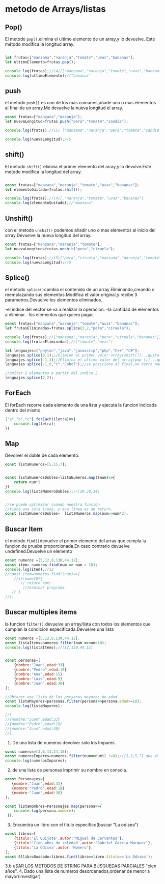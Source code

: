 # metodo de Arrays/listas



## Pop()
El metodo `pop()`,elimina el ultimo elemento de un array,y lo devuelve.
Este método modifica la longitud array.

```js

let frutas=["manzana","naranja","tomate","uvas","bananas"];
let ultimoElemento=frutas.pop();

console.log(frutas);//(4)[["manzana","naranja","tomate","uvas","bananas"]
console.log(ultimoElemento);//"bananas"
```


## push
el metodo `push()` es uno de los mas comunes,añade uno o mas elementos al final de un array.Me devuelve la nueva longitud el array.

```js
const frutas=["manzana","naranja"];
let nuevaLongitud=frutas.push("pera","tomate","sandia");

console.log(frutas);//(5) ["manzana","naranja","pera","tomate","sandia"];

console.log(nuevaLongitud);//5

```

## shift()
El metodo `shift()` elimina el primer elemento del array,y lo devulve.Este metodo modifica la longitud del array.

```js

const frutas=["manzana","naranja","tomate","uvas","bananas"];
let elementoQuitado=frutas.shift();

console.log(frutas);//(4)[,"naranja","tomate","uvas","bananas"]
console.log(elementoQuitado);//"manzana"

```

## Unshift()
con el metodo `unshit()` podemos añadir uno o mas elementos al inicio del array.Devuelve la nueva longitud del array.

```js
const frutas=["manzana","naranja","tomate"];
let nuevaLongitud=frutas.unshit("pera","ciruela");

console.log(frutas);//(5)["pera","ciruela","manzana","naranja","tomate"];
console.log(nuevaLongitud);//5
```
## Splice()
el metodo `splice()`cambia el contenido de un array Eliminando,creando o reemplazando sus elementos.Modifica el valor original,y recibe 3 parametros.Devuelve los elementos eliminados.

-el indice del vector se va a realizar la operacion.
-la cantidad de elementos a eliminar.
-los elementos que quiero pagar.


```js
const frutas=["manzana","naranja","tomate","uvas","bananas"];
let frutasEliminadas=frutas.splice(2,2,"pera","ciruela");

console.log(frutas);//["manzana","naranja","pera","ciruela","bananas"];
console.log(frutasEliminidas);//["tomate","uvas"]
```


```js
let lenguajes=["phyton","java","javascrip","php","C++","C#"];
lenguajes.splice(0,1);//Elimino el primer valor array(shift())...quita Python
lenguajes.splice(-1,1);//Elimina el ultimo valor del array(pop ())...quita"C#"
lenguajes.splice(-1,0,"c","Cobol");//se posiciona al final,no borra nada y agrega "C" y"Cobolo"

//quitar 2 elementos a partir del indice 2
lenguajes.splice(2,2);

```

## ForEach

El forEach recorre cada elemento de una lista y ejecuta la funcion indicada dentro del mismo.

```js
["a","b","c"].forEach((letra)=>{
    console.log(letra);
})

```

## Map



Devolver el doble de cada elemento:

```js
const listaNumeros=[5,15,7];


const listaNumerosDobles=listaNumeros.map((num)=>{
    return num*2
})
console.log(listaNumeroDobles);//[10,30,14]


//se puede optimizar cuando nuestra funcion
//tiene una sola linea, y esa linea es un return.
const listaNumerosDobles=  listaNumeros.map(num=>num*2);

``` 

## Buscar Item
el metodo `find()`devuelve el primer elemento del array que cumpla la funcion de prueba proporcionada.En caso contrario devuelve undefined.Devuelve un elemento

```js
const numeros =[5,12,8,130,44,12];
const item= numeros.find(num => num > 10);
console.log(item);//12
//const item=numeros.find((num)=>{
    //if(num>10){
       // return num;
        //terminar programa
   // }
//})
```

## Buscar multiples items

la funcion `filter()` devuelve un array/lista con todos los elementos que cumplan la condicion especificada.Devuelve una lista

```js
const numeros =[5,12,8,130,44,12];
const listaItems=numeros.filter(num =>num>10);
console.log(listaItems);//[12,130,44,12]


const personas=[
    {nombre:"Juan",edad:33}
    {nombre:"Pedro",edad:18}
    {nombre:"Ana",edad:15}
    {nombre:"Luis",edad:9}
    {nombre:"Juan",edad:30}
];

//Obtener una lista de las personas mayores de edad
const listaMayores=personas.filter(persona=>persona.edad>=18);
console.log(listaMayores);

//[
//{nombre:"Juan",edad:33}
//{nombre:"Pedro",edad:18}
//{nombre:"Juan",edad:30}
//]

```

1. De una lista de numeros devolver solo los Impares.
```js
const numeros=[3,6,11,24,15];
const numerosImpares=numeros.filter(num=>num%2 !=0);//[1,3,5,7] que el numero se divede a 2 el resultado no es 0 entonces es impar
console.log(numerosImpares);
```


2. de una lista de personas imprimir su nombre en consola.
```js
const Personajes=[
   {nombre:"Juan",edad:33}
   {nombre:"Pedro",edad:18}
   {nombre:"Juan",edad:30}
];

const listaNombres=Personajes.map(persona=>{
    console.log(persona.nombre);
 });

```


3. Encuentra un libro con el titulo especifico(buscar "La odisea")
```js
const libros=[
    {titulo:'El Quijote',autor:'Miguel de Cervantes'},
    {titulo:'Cien años de soledad',autor:'Gabriel Garcia Marquez'},
    {titulo:'La Odisea',autor:'Homero'},
];
const EllibroBuscado=libros.find(libro=>libro.titulo=='La Odisea');
```
3.b uSAR LOS METODOS DE STRING PARA BUSQUEDAS PARCIALES "cien años".
4. Dado una lista de numeros desordenados,ordenar de menor a mayor(investigar)